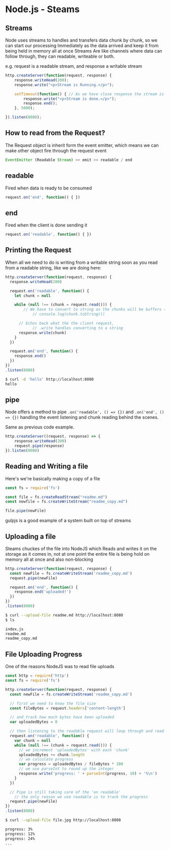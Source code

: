 #	Node.js - Steams


## Streams
Node uses streams to handles and transfers data chunk by chunk, so we can start our processing Immediately as the data arrived and keep it from being held in memory all at once
Streams Are like channels where data can follow through, they can readable, writeable or both.

e.g. request is a readable stream, and response a writable stream


```js
http.createServer(function(request, response) {
	response.writeHead(200);
	response.write("<p>Stream is Running.</p>");

	setTimeout(function() { // As we have close response the stream is still open
		response.write("<p>Stream is done.</p>");
		response.end();
	}, 5000);

}).listen(8080);
```


## How to read from the Request?
The Request object is inherit form the event emitter, which means we can make other object fire through the request event

```js
EventEmitter (Readable Stream) >> emit >> readable / end
```

## readable
Fired when data is ready to be consumed

```js
request.on('end', function() { })
```

## end
Fired when the client is done sending it

```js
request.on('readable', function() { })
```

## Printing the Request
When all we need to do is writing from a writable string soon as you read from a readable string, like we are doing here:

```js
http.createServer(function(request, response) {
  response.writeHead(200)

  request.on('readable', function() {
    let chunk = null

    while (null !== (chunk = request.read())) {
    	// We have to convert to string as the chunks will be buffers (binary data).
			// console.log(chunk.toString())

      // Echos back what the the client request,
			// .write handles converting to a string
      response.write(chunk)
    }
  })

  request.on('end', function() {
    response.end()
  })
})
.listen(8080)
```
```sh
$ curl -d 'hello' http://localhost:8080
hello
```

## pipe
Node offers a method to pipe `.on('readable', () => {})` and `.on('end', () => {})` handling the event listening and chunk reading behind the scenes.

Same as previous code example.
```js
http.createServer((request, response) => {
	response.writeHead(200)
	request.pipe(response)
}).listen(8080)
```

## Reading and Writing a file
Here's we're basically making a copy of a file

```js
const fs = require('fs')

const file = fs.createReadStream("readme.md")
const newfile = fs.createWriteStream("readme_copy.md")

file.pipe(newFile)
```

gulpjs is a good example of a system built on top of streams


## Uploading a file
Steams chuckes of the file into NodeJS which Reads and writes it on the storage as it comes in, not at one point the entire file is being hold on memory all at once and also non-blocking


```js
http.createServer(function(request, response) {
  const newFile = fs.createWriteStream('readme_copy.md')
  request.pipe(newFile)

  request.on('end', function() {
    response.end('uploaded!')
  })
})
.listen(8080)
```

```sh
$ curl --upload-file readme.md http://localhost:8080
$ ls

index.js
readme.md
readme_copy.md
```


## File Uploading Progress
One of the reasons NodeJS was to read file uploads

```js
const http = require('http')
const fs = require('fs')

http.createServer(function(request, response) {
  const newFile = fs.createWriteStream('readme_copy.md')

  // first we need to know the file size
  const fileBytes = request.headers['content-length']

  // and track how much bytes have been uploaded
  var uploadedBytes = 0

  // then listening to the readable request will loop through and read each chunk uploaded from the request
  request.on('readable', function() {
    var chunk = null
    while (null !== (chunk = request.read())) {
      // we increment 'uploadedBytes' with each 'chunk'
      uploadedBytes += chunk.length
      // we calculate progress
      var progress = uploadedBytes / fileBytes * 100
      // we use parseInt to round up the integer
      response.write('progress: ' + parseInt(progress, 10) + '%\n')
    }
  })

  // Pipe is still taking care of the 'on readable'
	// the only reason we use readable is to track the progress
  request.pipe(newFile)
})
.listen(8080)
```

```sh
$ curl --upload-file file.jpg http://localhost:8080

progress: 3%
progress: 12%
progress: 24%
...
```
